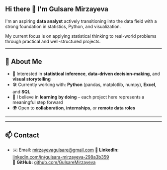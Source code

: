 ## Hi there 👋 I'm Gulsare Mirzayeva

I'm an aspiring **data analyst** actively transitioning into the data field with a strong foundation in statistics, Python, and visualization.

My current focus is on applying statistical thinking to real-world problems through practical and well-structured projects.

---

## 📌 About Me

- 🎯 Interested in **statistical inference**, **data-driven decision-making**, and **visual storytelling**
- 🛠️ Currently working with: **Python** (pandas, matplotlib, numpy), **Excel**, and **SQL**
- 🧠 I believe in **learning by doing** – each project here represents a meaningful step forward
- 🌍 Open to **collaboration**, **internships**, or **remote data roles**

---

---

## 📫 Contact

- ✉️ Email: mirzayevagulsare@gmail.com
🔗 **LinkedIn:** [linkedin.com/in/gulsara-mirzayeva-298a3b359](https://www.linkedin.com/in/gulsara-mirzayeva-298a3b359/)  
🔗 **GitHub:** [github.com/GulsareMirzayeva](https://github.com/GulsareMirzayeva)
